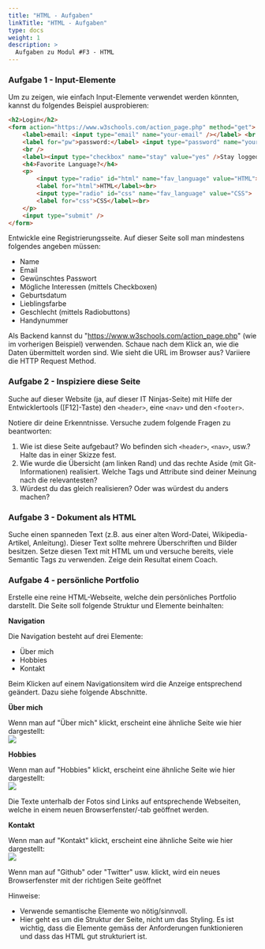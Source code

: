 ```yaml
---
title: "HTML - Aufgaben"
linkTitle: "HTML - Aufgaben"
type: docs
weight: 1
description: >
  Aufgaben zu Modul #F3 - HTML
---
```


### Aufgabe 1 - Input-Elemente
Um zu zeigen, wie einfach Input-Elemente verwendet werden könnten, kannst du folgendes Beispiel ausprobieren:

```html
<h2>Login</h2>
<form action="https://www.w3schools.com/action_page.php" method="get">
    <label>email: <input type="email" name="your-email" /></label> <br />
    <label for="pw">password:</label> <input type="password" name="your-password" id="pw" />
    <br />
    <label><input type="checkbox" name="stay" value="yes" />Stay logged in.</label>
    <h4>Favorite Language?</h4>
    <p>
        <input type="radio" id="html" name="fav_language" value="HTML">
        <label for="html">HTML</label><br>
        <input type="radio" id="css" name="fav_language" value="CSS">
        <label for="css">CSS</label><br>
    </p>
    <input type="submit" />
</form>

```

Entwickle eine Registrierungsseite. Auf dieser Seite soll man mindestens folgendes angeben müssen:
* Name
* Email
* Gewünschtes Passwort
* Mögliche Interessen (mittels Checkboxen)
* Geburtsdatum
* Lieblingsfarbe
* Geschlecht (mittels Radiobuttons)
* Handynummer

Als Backend kannst du "https://www.w3schools.com/action_page.php" (wie im vorherigen Beispiel) verwenden. Schaue nach dem Klick an, wie die Daten übermittelt worden sind. Wie sieht die URL im Browser aus? Variiere die HTTP Request Method.

### Aufgabe 2 - Inspiziere diese Seite
Suche auf dieser Website (ja, auf dieser IT Ninjas-Seite) mit Hilfe der Entwicklertools ([F12]-Taste) den `<header>`, eine `<nav>` und den `<footer>`.

Notiere dir deine Erkenntnisse. Versuche zudem folgende Fragen zu beantworten:

1. Wie ist diese Seite aufgebaut? Wo befinden sich `<header>`, `<nav>`, usw.? Halte das in einer Skizze fest.
2. Wie wurde die Übersicht (am linken Rand) und das rechte Aside (mit Git-Informationen) realisiert. Welche Tags und Attribute sind deiner Meinung nach die relevantesten?
3. Würdest du das gleich realisieren? Oder was würdest du anders machen?

### Aufgabe 3 - Dokument als HTML
Suche einen spanneden Text (z.B. aus einer alten Word-Datei, Wikipedia-Artikel, Anleitung). Dieser Text sollte mehrere Überschriften und Bilder besitzen. Setze diesen Text mit HTML um und versuche bereits, viele Semantic Tags zu verwenden. Zeige dein Resultat einem Coach.

### Aufgabe 4 - persönliche Portfolio
Erstelle eine reine HTML-Webseite, welche dein persönliches Portfolio darstellt.
Die Seite soll folgende Struktur und Elemente beinhalten:

**Navigation**  

Die Navigation besteht auf drei Elemente:
* Über mich
* Hobbies
* Kontakt

Beim Klicken auf einem Navigationsitem wird die Anzeige entsprechend geändert. Dazu siehe folgende Abschnitte.

**Über mich**  

Wenn man auf "Über mich" klickt, erscheint eine ähnliche Seite wie hier dargestellt:  
![](../01_about.png)

**Hobbies**  

Wenn man auf "Hobbies" klickt, erscheint eine ähnliche Seite wie hier dargestellt:  
![](../01_hobbies.png)

Die Texte unterhalb der Fotos sind Links auf entsprechende Webseiten, welche in einem neuen Browserfenster/-tab geöffnet werden.

**Kontakt**  

Wenn man auf "Kontakt" klickt, erscheint eine ähnliche Seite wie hier dargestellt:  
![](../01_kontakt.png)

Wenn man auf "Github" oder "Twitter" usw. klickt, wird ein neues Browserfenster mit der richtigen Seite geöffnet

Hinweise:  
* Verwende semantische Elemente wo nötig/sinnvoll.
* Hier geht es um die Struktur der Seite, nicht um das Styling. Es ist wichtig, dass die Elemente gemäss der Anforderungen funktionieren und dass das HTML gut strukturiert ist.
